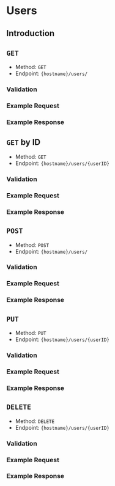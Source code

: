 # Users

## Introduction

## `GET`

* Method: `GET`
* Endpoint: `{hostname}/users/`

### Validation

### Example Request

### Example Response

## `GET` by ID

* Method: `GET`
* Endpoint: `{hostname}/users/{userID}`

### Validation

### Example Request

### Example Response

## `POST`

* Method: `POST`
* Endpoint: `{hostname}/users/`

### Validation

### Example Request

### Example Response

## `PUT`

* Method: `PUT`
* Endpoint: `{hostname}/users/{userID}`

### Validation

### Example Request

### Example Response

## `DELETE`

* Method: `DELETE`
* Endpoint: `{hostname}/users/{userID}`

### Validation

### Example Request

### Example Response
